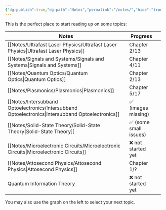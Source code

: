 ```yaml
---
{"dg-publish":true,"dg-path":"Notes","permalink":"/notes/","hide":"true","dgShowBacklinks":"false","dgShowLocalGraph":true,"updated":"2025-02-06T22:43:06.060+01:00"}
---
```


This is the perfect place to start reading up on some topics:

| Notes                                                                                             | Progress              |     |
| ------------------------------------------------------------------------------------------------- | --------------------- | --- |
| [[Notes/Ultrafast Laser Physics/Ultrafast Laser Physics\|Ultrafast Laser Physics]]                | Chapter 2/13          |     |
| [[Notes/Signals and Systems/Signals and Systems\|Signals and Systems]]                            | Chapter 4/11          |     |
| [[Notes/Quantum Optics/Quantum Optics\|Quantum Optics]]                                           | Chapter 2/13          |     |
| [[Notes/Plasmonics/Plasmonics\|Plasmonics]]                                                       | Chapter 5/17          |     |
| [[Notes/Intersubband Optoelectronics/Intersubband Optoelectronics\|Intersubband Optoelectronics]] | ✅ (images missing)    |     |
| [[Notes/Solid-State Theory/Solid-State Theory\|Solid-State Theory]]                               | ✅ (some small issues) |     |
| [[Notes/Microelectronic Circuits/Microelectronic Circuits\|Microelectronic Circuits]]             | ❌ not started yet     |     |
| [[Notes/Attosecond Physics/Attosecond Physics\|Attosecond Physics]]                               | Chapter 1/?           |     |
| Quantum Information Theory                                                                        | ❌ not started yet     |     |

You may also use the graph on the left to select your next topic.